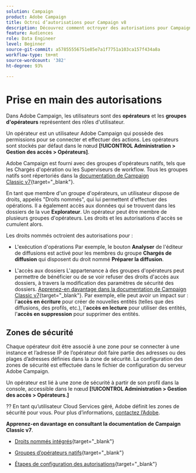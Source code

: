 ```yaml
---
solution: Campaign
product: Adobe Campaign
title: Octroi d’autorisations pour Campaign v8
description: Découvrez comment octroyer des autorisations pour Campaign v8
feature: Audiences
role: Data Engineer
level: Beginner
source-git-commit: a57855556751e85e7a1f7751a103ca157f434a8a
workflow-type: tm+mt
source-wordcount: '382'
ht-degree: 93%

---
```


# Prise en main des autorisations

Dans Adobe Campaign, les utilisateurs sont des **opérateurs** et les **groupes d&#39;opérateurs** représentent des rôles d&#39;utilisateur.

Un opérateur est un utilisateur Adobe Campaign qui possède des permissions pour se connecter et effectuer des actions. Les opérateurs sont stockés par défaut dans le nœud **[!UICONTROL Administration > Gestion des accès > Opérateurs]**.

Adobe Campaign est fourni avec des groupes d&#39;opérateurs natifs, tels que les Chargés d&#39;opération ou les Superviseurs de workflow. Tous les groupes natifs sont répertoriés dans la [documentation de Campaign Classic v7](https://experienceleague.adobe.com/docs/campaign-classic/using/getting-started/permissions/access-management-groups.html?lang=fr#default-groups){target=&quot;_blank&quot;}.

En tant que membre d&#39;un groupe d&#39;opérateurs, un utilisateur dispose de droits, appelés &quot;Droits nommés&quot;, qui lui permettent d&#39;effectuer des opérations. Il a également accès aux données qui se trouvent dans les dossiers de la vue **Explorateur**. Un opérateur peut être membre de plusieurs groupes d&#39;opérateurs. Les droits et les autorisations d&#39;accès se cumulent alors.

Les droits nommés octroient des autorisations pour :

* L&#39;exécution d&#39;opérations
Par exemple, le bouton **Analyser** de l&#39;éditeur de diffusions est activé pour les membres du groupe **Chargés de diffusion** qui disposent du droit nommé **Préparer la diffusion**.

* L&#39;accès aux dossiers
L&#39;appartenance à des groupes d&#39;opérateurs peut permettre de bénéficier ou de se voir refuser des droits d&#39;accès aux dossiers, à travers la modification des paramètres de sécurité des dossiers. [ Apprenez-en davantage dans la documentation de Campaign Classic v7](https://experienceleague.adobe.com/docs/campaign-classic/using/getting-started/permissions/access-management-folders.html?lang=fr#permissions-on-a-folder){target=&quot;_blank&quot;}. Par exemple, elle peut avoir un impact sur : l&#39;**accès en écriture** pour créer de nouvelles entités (telles que des diffusions, des profils, etc.), l&#39;**accès en lecture** pour utiliser des entités, l&#39;**accès en suppression** pour supprimer des entités.

## Zones de sécurité

Chaque opérateur doit être associé à une zone pour se connecter à une instance et l’adresse IP de l’opérateur doit faire partie des adresses ou des plages d’adresses définies dans la zone de sécurité. La configuration des zones de sécurité est effectuée dans le fichier de configuration du serveur Adobe Campaign.

Un opérateur est lié à une zone de sécurité à partir de son profil dans la console, accessible dans le nœud **[!UICONTROL Administration > Gestion des accès > Opérateurs.]**

?? En tant qu’utilisateur Cloud Services géré, Adobe définit les zones de sécurité pour vous. Pour plus d’informations, [contactez l’Adobe](support.md#support).

**Apprenez-en davantage en consultant la documentation de Campaign Classic v7**.

* [Droits nommés intégrés](https://experienceleague.adobe.com/docs/campaign-classic/using/getting-started/permissions/access-management-named-rights.html?lang=fr){target=&quot;_blank&quot;}

* [Groupes d’opérateurs natifs](https://experienceleague.adobe.com/docs/campaign-classic/using/getting-started/permissions/access-management-groups.html?lang=en#default-groups){target=&quot;_blank&quot;}

* [Étapes de configuration des autorisations](https://experienceleague.adobe.com/docs/campaign-classic/using/getting-started/permissions/access-management.html?lang=fr){target=&quot;_blank&quot;}
